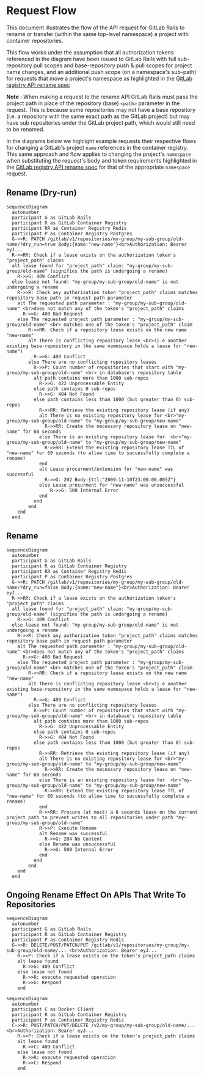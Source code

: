 
# Request Flow

This document illustrates the flow of the API request for GitLab Rails to rename or transfer (within the same top-level namespace) a project with container repositories.

This flow works under the assumption that all authorization tokens referenced in the diagram have been issued to GitLab Rails with full sub-repository pull scopes and base-repository push & pull scopes for project name changes, and an additional push scope (on a namespace's sub-path) for requests that move a project's namespace as highlighted in the [GitLab registry API rename spec](../docs/spec/gitlab/api.md#rename-base-repository)

**Note** : When making a request to the rename API GitLab Rails must pass the project path in place of the repository (base) `<path>` parameter in the request. This is because some repositories may not have a base repository (i.e. a repository with the same exact path as the GitLab project) but may have sub repositories under the GitLab project path, which would still need to be renamed.

In the diagrams below we highlight example requests their respective flows for changing a GitLab's project `name` references in the container registry. This same approach and flow applies to changing the project's `namespace` when substituting the request's body and token requirements highlighted in the [GitLab registry API rename spec](../docs/spec/gitlab/api.md#rename-base-repository) for that of the appropriate `namespace` request.

## Rename (Dry-run)

```mermaid
sequenceDiagram
  autonumber
  participant G as GitLab Rails
  participant R as GitLab Container Registry
  participant RR as Container Registry Redis
  participant P as Container Registry Postgres
  G->>R: PATCH /gitlab/v1/repositories/my-group/my-sub-group/old-name/?dry_run=true Body:{name:"new-name"}<br>Authorization: Bearer eyJ...
  R->>RR: Check if a lease exists on the authorization token's "project_path" claims
  alt lease found for "project_path" claim: "my-group/my-sub-group/old-name" (signifies the path is undergoing a rename)
    R->>G: 409 Conflict
  else lease not found: "my-group/my-sub-group/old-name" is not undergoing a rename
    R->>R: Check any authorization token "project_path" claims matches repository base path in request path parameter
    alt The requested path parameter : "my-group/my-sub-group/old-name" <br>does not match any of the token's "project_path" claims
      R->>G: 400 Bad Request
    else The requested project path parameter : "my-group/my-sub-group/old-name" <br> matches one of the token's "project_path" claim
        R->>RR: Check if a repository lease exists on the new name "new-name"
        alt There is conflicting repository lease <br>(i.e another existing base-repository in the same namespace holds a lease for "new-name")
          R->>G: 409 Conflict
        else There are no conflicting repository leases
          R->>P: Count number of repositories that start with "my-group/my-sub-group/old-name" <br> in database's repository table
          alt path contains more than 1000 sub-repos
            R->>G: 422 Unprocessable Entity
          else path contains 0 sub-repos
            R->>G: 404 Not Found
          else path contains less than 1000 (but greater than 0) sub-repos
            R->>RR: Retrieve the existing repository lease (if any)
            alt There is no existing repository lease for <br>"my-group/my-sub-group/old-name" to "my-group/my-sub-group/new-name"
              R->>RR: Create the necessary repository lease on "new-name" for 60 seconds
            else There is an existing repository lease for  <br>"my-group/my-sub-group/old-name" to "my-group/my-sub-group/new-name"
              R->>RR: Extend the existing repository lease TTL of "new-name" for 60 seconds (to allow time to successfully complete a rename)
            end
            alt Lease procurment/extension for "new-name" was successful
              R->>G: 202 Body:{ttl:"2009-11-10T23:00:00.005Z"} 
            else Lease procurment for "new-name" was unsuccessful
                R->>G: 500 Internal Error
            end
          end
        end
    end
  end
```

## Rename

```mermaid
sequenceDiagram
  autonumber
  participant G as GitLab Rails
  participant R as GitLab Container Registry
  participant RR as Container Registry Redis
  participant P as Container Registry Postgres
  G->>R: PATCH /gitlab/v1/repositories/my-group/my-sub-group/old-name/?dry_run=false Body:{name:"new-name"}<br>Authorization: Bearer eyJ...
  R->>RR: Check if a lease exists on the authorization token's "project_path" claims
  alt lease found for "project_path" claim: "my-group/my-sub-group/old-name" (signifies the path is undergoing a rename)
    R->>G: 409 Conflict
  else lease not found: "my-group/my-sub-group/old-name" is not undergoing a rename
    R->>R: Check any authorization token "project_path" claims matches repository base path in request path parameter
    alt The requested path parameter : "my-group/my-sub-group/old-name" <br>does not match any of the token's "project_path" claims
      R->>G: 400 Bad Request
    else The requested project path parameter : "my-group/my-sub-group/old-name" <br> matches one of the token's "project_path" claim
        R->>RR: Check if a repository lease exists on the new name "new-name"
        alt There is conflicting repository lease <br>(i.e another existing base-repository in the same namespace holds a lease for "new-name")
          R->>G: 409 Conflict
        else There are no conflicting repository leases
          R->>P: Count number of repositories that start with "my-group/my-sub-group/old-name" <br> in database's repository table
          alt path contains more than 1000 sub-repos
            R->>G: 422 Unprocessable Entity
          else path contains 0 sub-repos
            R->>G: 404 Not Found
          else path contains less than 1000 (but greater than 0) sub-repos
            R->>RR: Retrieve the existing repository lease (if any)
            alt There is no existing repository lease for <br>"my-group/my-sub-group/old-name" to "my-group/my-sub-group/new-name"
              R->>RR: Create the necessary repository lease on "new-name" for 60 seconds
            else There is an existing repository lease for  <br>"my-group/my-sub-group/old-name" to "my-group/my-sub-group/new-name"
              R->>RR: Extend the existing repository lease TTL of "new-name" for 60 seconds (to allow time to successfully complete a rename)
            end
            R->>RR: Procure (at most) a 6 seconds lease on the current project path to prevent writes to all repositories under path "my-group/my-sub-group/old-name" 
            R->>P: Execute Rename
            alt Rename was successful
              R->>G: 204 No Content
            else Rename was unsuccessful
              R->>G: 500 Internal Error
            end
          end
        end
    end
  end
```

## Ongoing Rename Effect On APIs That Write To Repositories

```mermaid
sequenceDiagram
  autonumber
  participant G as GitLab Rails
  participant R as GitLab Container Registry
  participant P as Container Registry Redis
  G->>R: DELETE/POST/PATCH/PUT /gitlab/v1/repositories/my-group/my-sub-group/old-name/... <br>Authorization: Bearer eyJ...
    R->>P: Check if a lease exists on the token's project_path claims
    alt lease found
      R->>G: 409 Conflict
    else lease not found
      R->>R: execute requested operation
      R->>G: Respond
    end
```

```mermaid
sequenceDiagram
  autonumber
  participant C as Docker Client
  participant R as GitLab Container Registry
  participant P as Container Registry Redis
  C->>R: POST/PATCH/PUT/DELETE /v2/my-group/my-sub-group/old-name/... <br>Authorization: Bearer eyJ...
    R->>P: Check if a lease exists on the token's project_path claims
    alt lease found
      R->>C: 409 Conflict
    else lease not found
      R->>R: execute requested operation
      R->>C: Respond
    end
```
